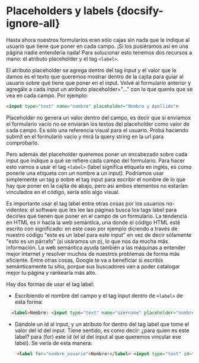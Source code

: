 # Placeholders y labels {docsify-ignore-all}

Hasta ahora nuestros formularios eran sólo cajas sin nada que le indique al usuario qué tiene que poner en cada campo. ¡Si los pusiéramos así en una página nadie entendería nada! Para solucionar esto tenemos dos recursos a mano: el atributo placeholder y el tag `<label>`.

El atributo placeholder se agrega dentro del tag input y el valor que le damos es el texto que queremos mostrar dentro de la cajita para guiar al usuario sobre qué tiene que poner en el input. Volvé al formulario anterior y agregále a cada input un atributo placeholder="…" con lo que querés que se vea en cada campo. Por ejemplo:

```html
<input type="text" name="nombre" placeholder="Nombre y Apellido">
```

Placeholder no genera un valor dentro del campo, es decir que si enviamos el formulario vacío no se enviarán los textos del placeholder como valor de cada campo. Es sólo una referencia visual para el usuario. Probá haciendo submit en el formulario vacío y mirá la query string en la url para comprobarlo.

Pero además del placeholder queremos poner un encabezado sobre cada input que indique a qué se refiere cada campo del formulario. Para hacer esto vamos a usar el tag `<label>` (label significa etiqueta en inglés, es como ponerle una etiqueta con un nombre a un input). Podríamos usar simplemente un tag p sobre el tag input para escribir el nombre de lo que hay que poner en la cajita de abajo, pero asi ambos elementos no estarían vinculados en el código, sería sólo algo visual.

Es importante usar el tag label entre otras cosas por los usuarios no-videntes: el software que les lee las páginas busca los tags label para decirles qué tienen que poner en el campo de un formulario. La tendencia en HTML es ir hacia la web semántica, una donde el código HTML esté escrito con significado: en este caso por ejemplo diciendo a través de nuestro código "este es un label para este input" en vez de decir sólamente "esto es un párrafo" (si usáramos un p), lo que nos da mucha más información. La web semántica ayuda también a las máquinas a entender mejor internet y resolver muchos de nuestros problemas de forma más eficiente. Entre otras cosas, Google te va a beneficiar si escribís semánticamente tu sitio, porque sus buscadores van a poder catalogar mejor tu página y rankearla más alto.

Hay dos formas de usar el tag label:

* Escribiendo el nombre del campo y el tag input dentro de `<label>` de esta forma: 

```html
  <label>Nombre: <input type="text" name="username" placeholder="nombre y apellido"> </label>
```

* Dándole un id al input, y un atributo for dentro del tag label que tome el valor del id del input. Tiene sentido, es como decir: ¿para quien es este label? para (for) este id (el id del input al que queremos vincular ese label). Se vería de esta manera: 

```html  
    <label for="nombre_usuario">Nombre:</label> <input type="text" id="nombre_usuario" name="username" placeholder="nombre y apellido">
```
